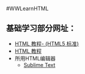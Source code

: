 #WWLearnHTML
## 基础学习部分网址：
* [HTML 教程- (HTML5 标准)](http://www.runoob.com/html/html-tutorial.html)
* [HTML 教程](http://www.w3school.com.cn/html/index.asp)
* 所用HTML编辑器
  * [Sublime Text](http://www.sublimetext.com)
